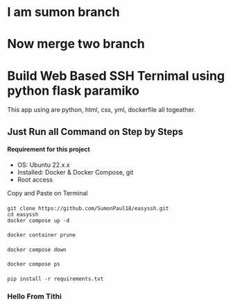 # I am sumon branch

# Now merge two branch
# Build Web Based SSH Ternimal using python flask paramiko 

This app using are python, html, css, yml, dockerfile all togeather. 
## Just Run all Command on Step by Steps 
#### Requirement for this project
- OS: Ubuntu 22.x.x
- Installed: Docker & Docker Compose, git
- Root access

Copy and Paste on Terminal 
####
    git clone https://github.com/SumonPaul18/easyssh.git
    cd easyssh
    docker compose up -d
####
    docker container prune
####
    docker compose down
####
    docker compose ps
####
    pip install -r requirements.txt
####

### Hello From Tithi
